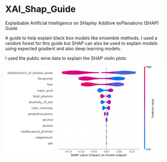 # XAI_Shap_Guide
Explaibable Artificial Intelligence on SHapley Additive exPlanations (SHAP) Guide

A guide to help explain black box models like ensemble methods. I used a random forest for this guide but SHAP can also be used to explain models using expected gradient and also deep learning models.

I used the public wine data to explain the SHAP violin plots

![Image](wine_shap_plot.JPG)